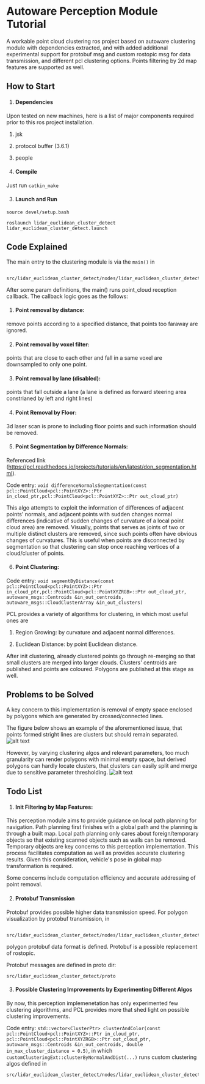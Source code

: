 # Autoware Perception Module Tutorial

A workable point cloud clustering ros project based on autoware clustering module with dependencies extracted, and with added additional experimental support for protobuf msg and custom rostopic msg for data transmission, and different pcl clustering options. Points filtering by 2d map features are supported as well. 

## How to Start

1. #### Dependencies
Upon tested on new machines, here is a list of major components required prior to this ros project installation.

1. jsk
2. protocol buffer (3.6.1)
3. people

2. #### Compile
Just run `catkin_make`

3. #### Launch and Run
`source devel/setup.bash`

`roslaunch lidar_euclidean_cluster_detect lidar_euclidean_cluster_detect.launch`

## Code Explained

The main entry to the clustering module is via the `main()` in 

     src/lidar_euclidean_cluster_detect/nodes/lidar_euclidean_cluster_detect/lidar_euclidean_cluster_detect.cpp
After some param definitions, the main() runs point_cloud reception callback. The callback logic goes as the follows:

1. #### Point removal by distance: 

remove points according to a specified distance, that points too faraway are ignored.

2. #### Point removal by voxel filter: 

points that are close to each other and fall in a same voxel are downsampled to only one point.

3. #### Point removal by lane (disabled): 

points that fall outside a lane (a lane is defined as forward steering area constrianed by left and right lines)

4. #### Point Removal by Floor: 

3d laser scan is prone to including floor points and such information should be removed.

5. #### Point Segmentation by Difference Normals: 

Referenced link (https://pcl.readthedocs.io/projects/tutorials/en/latest/don_segmentation.html). 

Code entry: `void differenceNormalsSegmentation(const pcl::PointCloud<pcl::PointXYZ>::Ptr in_cloud_ptr,pcl::PointCloud<pcl::PointXYZ>::Ptr out_cloud_ptr)`

This algo attempts to exploit the information of differences of adjacent points' normals, and adjacent points with sudden changes normal differences (indicative of sudden changes of curvature of a local point cloud area) are removed. Visually, points that serves as joints of two or multiple distinct clusters are removed, since such points often have obvious changes of curvatures. This is useful when points are disconnected by segmentation so that clustering can stop once reaching vertices of a cloud/cluster of points. 

6. #### Point Clustering: 

Code entry: `void segmentByDistance(const pcl::PointCloud<pcl::PointXYZ>::Ptr in_cloud_ptr,pcl::PointCloud<pcl::PointXYZRGB>::Ptr out_cloud_ptr,
autoware_msgs::Centroids &in_out_centroids, autoware_msgs::CloudClusterArray &in_out_clusters)`

PCL provides a variety of algorithms for clustering, in which most useful ones are

1. Region Growing: by curvature and adjacent normal differences.

2. Euclidean Distance: by point Euclidean distance.

After init clustering, already clustered points go through re-merging so that small clusters are merged into larger clouds. Clusters' centroids are published and points are coloured. Polygons are published at this stage as well.


## Problems to be Solved

A key concern to this implementation is removal of empty space enclosed by polygons which are generated by crossed/connected lines.

The figure below shows an example of the aforementioned issue, that points formed stright lines are clusters but should remain separated. 
![alt text](readme_img/failed_large_polygons.jpg "failed_large_polygons")

However, by varying clustering algos and relevant parameters, too much granularity can render polygons with minimal empty space, but derived polygons can hardly locate clusters, that clusters can easily split and merge due to sensitive parameter thresholding.
![alt text](readme_img/failed_scattered_polygons.png "failed_scattered_polygons")

## Todo List

1. #### Init Filtering by Map Features: 

This perception module aims to provide guidance on local path planning for navigation. Path planning first finishes with a global path and the planning is through a built map. Local path planning only cares about foreign/temporary objects so that existing scanned objects such as walls can be removed. Temporary objects are key concerns to this perception implementation. This process facilitates computation as well as provides accurate clustering results. Given this consideration, vehicle's pose in global map transformation is required.

Some concerns include computation efficiency and accurate addressing of point removal.

2. #### Protobuf Transmission

Protobuf provides possible higher data transmission speed. For polygon visualization by protobuf transmission, in 

     src/lidar_euclidean_cluster_detect/nodes/lidar_euclidean_cluster_detect/convert2protobuf.cpp
polygon protobuf data format is defined. Protobuf is a possible replacement of rostopic.

Protobuf messages are defined in proto dir:

    src/lidar_euclidean_cluster_detect/proto

3. #### Possible Clustering Improvements by Experimenting Different Algos

By now, this perception implemenetation has only experimented few clustering algorithms, and PCL provides more that shed light on possible clustering improvements.

Code entry: `std::vector<ClusterPtr> clusterAndColor(const pcl::PointCloud<pcl::PointXYZ>::Ptr in_cloud_ptr,
pcl::PointCloud<pcl::PointXYZRGB>::Ptr out_cloud_ptr,
autoware_msgs::Centroids &in_out_centroids,
double in_max_cluster_distance = 0.5)`, in which `customClusteringExt::clusterByNormalAndDist(...)` runs custom clustering algos defined in

    src/lidar_euclidean_cluster_detect/nodes/lidar_euclidean_cluster_detect/clusterExt.cpp

